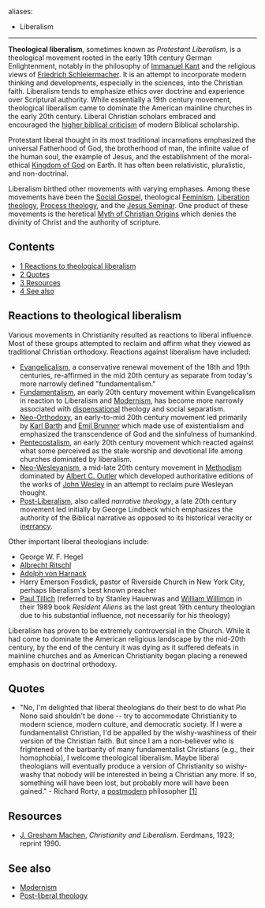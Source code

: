 aliases:
- Liberalism
---
**Theological liberalism**, sometimes known as
*Protestant Liberalism*, is a theological movement rooted in the
early 19th century German Enlightenment, notably in the philosophy
of [Immanuel Kant](Immanuel_Kant "Immanuel Kant") and the religious
views of
[Friedrich Schleiermacher](Friedrich_Schleiermacher "Friedrich Schleiermacher").
It is an attempt to incorporate modern thinking and developments,
especially in the sciences, into the Christian faith. Liberalism
tends to emphasize ethics over doctrine and experience over
Scriptural authority. While essentially a 19th century movement,
theological liberalism came to dominate the American mainline
churches in the early 20th century. Liberal Christian scholars
embraced and encouraged the
[higher biblical criticism](Biblical_criticism "Biblical criticism")
of modern Biblical scholarship.

Protestant liberal thought in its most traditional incarnations
emphasized the universal Fatherhood of God, the brotherhood of man,
the infinite value of the human soul, the example of Jesus, and the
establishment of the moral-ethical
[Kingdom of God](Kingdom_of_God "Kingdom of God") on Earth. It has
often been relativistic, pluralistic, and non-doctrinal.

Liberalism birthed other movements with varying emphases. Among
these movements have been the
[Social Gospel](Social_Gospel "Social Gospel"), theological
[Feminism](Feminism "Feminism"),
[Liberation theology](Liberation_theology "Liberation theology"),
[Process theology](Process_theology "Process theology"), and the
[Jesus Seminar](Jesus_Seminar "Jesus Seminar"). One product of
these movements is the heretical
[Myth of Christian Origins](Liberal_Myth_of_Christian_Origins "Liberal Myth of Christian Origins")
which denies the divinity of Christ and the authority of
scripture.


## Contents

-   [1 Reactions to theological liberalism](#Reactions_to_theological_liberalism)
-   [2 Quotes](#Quotes)
-   [3 Resources](#Resources)
-   [4 See also](#See_also)

## Reactions to theological liberalism

Various movements in Christianity resulted as reactions to liberal
influence. Most of these groups attempted to reclaim and affirm
what they viewed as traditional Christian orthodoxy. Reactions
against liberalism have included:

-   [Evangelicalism](Evangelicalism "Evangelicalism"), a
    conservative renewal movement of the 18th and 19th centuries,
    re-affirmed in the mid 20th century as separate from today's more
    narrowly defined "fundamentalism."
-   [Fundamentalism](Fundamentalism "Fundamentalism"), an early
    20th century movement within Evangelicalism in reaction to
    Liberalism and [Modernism](Modernism "Modernism"), has become more
    narrowly associated with
    [dispensational](Dispensationalism "Dispensationalism") theology
    and social separatism.
-   [Neo-Orthodoxy](Neo-Orthodoxy "Neo-Orthodoxy"), an early-to-mid
    20th century movement led primarily by
    [Karl Barth](Karl_Barth "Karl Barth") and
    [Emil Brunner](Emil_Brunner "Emil Brunner") which made use of
    existentialism and emphasized the transcendence of God and the
    sinfulness of humankind.
-   [Pentecostalism](Pentecostalism "Pentecostalism"), an early
    20th century movement which reacted against what some perceived as
    the stale worship and devotional life among churches dominated by
    liberalism.
-   [Neo-Wesleyanism](Albert_C._Outler "Albert C. Outler"), a
    mid-late 20th century movement in
    [Methodism](Methodism "Methodism") dominated by
    [Albert C. Outler](Albert_C._Outler "Albert C. Outler") which
    developed authoritative editions of the works of
    [John Wesley](John_Wesley "John Wesley") in an attempt to reclaim
    pure Wesleyan thought.
-   [Post-Liberalism](Narrative_theology "Narrative theology"),
    also called *narrative theology*, a late 20th century movement led
    initially by George Lindbeck which emphasizes the authority of the
    Biblical narrative as opposed to its historical veracity or
    [inerrancy](Inerrancy "Inerrancy").

Other important liberal theologians include:

-   George W. F. Hegel
-   [Albrecht Ritschl](Albrecht_Ritschl "Albrecht Ritschl")
-   [Adolph von Harnack](index.php?title=Adolph_von_Harnack&action=edit&redlink=1 "Adolph von Harnack (page does not exist)")
-   Harry Emerson Fosdick, pastor of Riverside Church in New York
    City, perhaps liberalism's best known preacher
-   [Paul Tillich](Paul_Tillich "Paul Tillich") (referred to by
    Stanley Hauerwas and
    [William Willimon](William_Willimon "William Willimon") in their
    1989 book *Resident Aliens* as the last great 19th century
    theologian due to his substantial influence, not necessarily for
    his theology)

Liberalism has proven to be extremely controversial in the Church.
While it had come to dominate the American religious landscape by
the mid-20th century, by the end of the century it was dying as it
suffered defeats in mainline churches and as American Christianity
began placing a renewed emphasis on doctrinal orthodoxy.

## Quotes

-   "No, I'm delighted that liberal theologians do their best to do
    what Pio Nono said shouldn't be done -- try to accommodate
    Christianity to modern science, modern culture, and democratic
    society. If I were a fundamentalist Christian, I'd be appalled by
    the wishy-washiness of their version of the Christian faith. But
    since I am a non-believer who is frightened of the barbarity of
    many fundamentalist Christians (e.g., their homophobia), I welcome
    theological liberalism. Maybe liberal theologians will eventually
    produce a version of Christianity so wishy-washy that nobody will
    be interested in being a Christian any more. If so, something will
    have been lost, but probably more will have been gained." - Richard
    Rorty, a [postmodern](Postmodern "Postmodern") philosopher
    [[1]](http://postmodern_theology.blogspot.com/2003_08_01_postmodern_theology_archive.html)

## Resources

-   [J. Gresham Machen](J._Gresham_Machen "J. Gresham Machen"),
    *Christianity and Liberalism*. Eerdmans, 1923; reprint 1990.

## See also

-   [Modernism](Modernism "Modernism")
-   [Post-liberal theology](Post-liberal_theology "Post-liberal theology")



